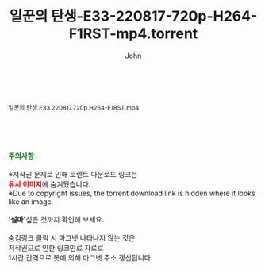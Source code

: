﻿---
layout: post
title:  "일꾼의 탄생-E33-220817-720p-H264-F1RST-mp4.torrent"
author: John
categories: [ 방송/음악 ]
tags: [  ]
image:  
description: "일꾼의 탄생-E33-220817-720p-H264-F1RST-mp4 torrent 정보 공유"
toc: true
toc_sticky: true
---

<br>
<div class="view-img">
<a class="view_image" href="http://torrentmobile61.com/bbs/view_image.php?fn=%2Fdata%2Ffile%2Fmusic%2F3735183265_LUozD0f7_179f6eda951e3c8f58c246aa2a801e030485fd7b.jpg" target="_blank"><img alt="" class="img-tag" content="http://torrentmobile61.com/data/file/music/3735183265_LUozD0f7_179f6eda951e3c8f58c246aa2a801e030485fd7b.jpg" itemprop="image" src="http://torrentmobile61.com/data/file/music/thumb-3735183265_LUozD0f7_179f6eda951e3c8f58c246aa2a801e030485fd7b_835x2212.jpg"/></a></div><div class="view-content" itemprop="description">
<p><span style="font-size:12px;">일꾼의 탄생.E33.220817.720p.H264-F1RST.mp4</span> </p> </div>
    
<br><br><br>
<p data-ke-size="size16"><b><span style="color: green;">주의사항</span></b><br /><br />※저작권 문제로 인해 토렌트 다운로드 링크는<br /><b><span style="color: red;">유사 이미지</span></b>에 숨겨뒀습니다.<br />※Due to copyright issues, the torrent download link is hidden where it looks like an image.<br /><br /><b>'설마'</b>싶은 것까지 확인해 보세요.<br /><br />숨김링크 클릭 시 마그넷 나타나지 않는 것은<br />저작권으로 인한 링크만료 자료로<br />1시간 간격으로 봇에 의해 마그넷 주소 갱신됩니다.</p>
